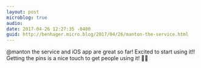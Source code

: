 ```yaml
---
layout: post
microblog: true
audio: 
date: 2017-04-26 12:27:35 -0400
guid: http://benhager.micro.blog/2017/04/26/manton-the-service.html
---
```

@manton the service and iOS app are great so far! Excited to start using it!! Getting the pins is a nice touch to get people using it! 👍🏼
